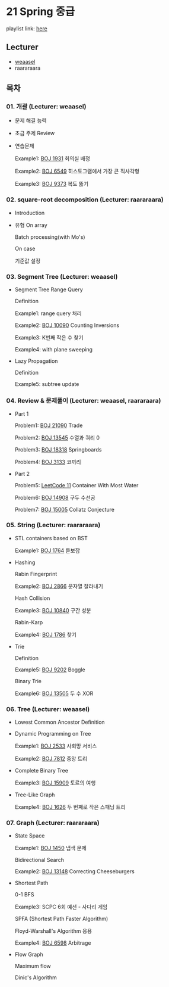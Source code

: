 # 21 Spring 중급

playlist link: [here](https://www.youtube.com/playlist?list=PLhhU7NXJ_2vmVU3ABty3gd9AE9wWX9KUp)

## Lecturer

- [weaasel](https://www.github.com/weaasel)
- raararaara

## 목차

### 01. 개괄 (Lecturer: weaasel)

- 문제 해결 능력
- 초급 주제 Review
- 연습문제

    Example1: [BOJ 1931](https://www.acmicpc.net/problem/1931) 회의실 배정
    
    Example2: [BOJ 6549](https://www.acmicpc.net/problem/6549) 히스토그램에서 가장 큰 직사각형
    
    Example3: [BOJ 9373](https://www.acmicpc.net/problem/9373) 복도 뚫기

### 02. square-root decomposition (Lecturer: raararaara)

- Introduction
- 유형
    On array
    
    Batch processing(with Mo's)
    
    On case
    
    기준값 설정
    
    
### 03. Segment Tree (Lecturer: weaasel)

- Segment Tree
     Range Query
     
     Definition
     
     Example1: range query 처리
     
     Example2: [BOJ 10090](https://www.acmicpc.net/problem/10090) Counting Inversions
     
     Example3: K번째 작은 수 찾기
     
     Example4: with plane sweeping
     
- Lazy Propagation
    
    Definition
    
    Example5: subtree update
    
### 04. Review & 문제풀이 (Lecturer: weaasel, raararaara)

- Part 1
    
    Problem1: [BOJ 21090](https://www.acmicpc.net/problem/21090) Trade
    
    Problem2: [BOJ 13545](https://www.acmicpc.net/problem/13545) 수열과 쿼리 0
    
    Problem3: [BOJ 18318](https://www.acmicpc.net/problem/18318) Springboards
    
    Problem4: [BOJ 3133](https://www.acmicpc.net/problem/3133) 코끼리
    
- Part 2

    Problem5: [LeetCode 11](https://leetcode.com/problems/container-with-most-water/) Container With Most Water
    
    Problem6: [BOJ 14908](https://www.acmicpc.net/problem/14908) 구두 수선공
    
    Problem7: [BOJ 15005](https://www.acmicpc.net/problem/15005) Collatz Conjecture
    

### 05. String (Lecturer: raararaara)

- STL containers based on BST

    Example1: [BOJ 1764](https://www.acmicpc.net/problem/1764) 듣보잡
    
- Hashing

    Rabin Fingerprint
    
    Example2: [BOJ 2866](https://www.acmicpc.net/problem/2866) 문자열 잘라내기
    
    Hash Collision
    
    Example3: [BOJ 10840](https://www.acmicpc.net/problem/10840) 구간 성분
    
    Rabin-Karp
    
    Example4: [BOJ 1786](https://www.acmicpc.net/problem/1786) 찾기
    
- Trie
    
    Definition
    
    Example5: [BOJ 9202](https://www.acmicpc.net/problem/9202) Boggle
    
    Binary Trie
    
    Example6: [BOJ 13505](https://www.acmicpc.net/problem/13505) 두 수 XOR
    
    
### 06. Tree (Lecturer: weaasel)

- Lowest Common Ancestor
    Definition
    
- Dynamic Programming on Tree

    Example1: [BOJ 2533](https://www.acmicpc.net/problem/2533) 사회망 서비스
    
    Example2: [BOJ 7812](https://www.acmicpc.net/problem/7812) 중앙 트리
    
- Complete Binary Tree

    Example3: [BOJ 15909](https://www.acmicpc.net/problem/15909) 토르의 여행
    
- Tree-Like Graph
    
    Example4: [BOJ 1626](https://www.acmicpc.net/problem/1626) 두 번째로 작은 스패닝 트리
    
### 07. Graph (Lecturer: raararaara)

- State Space

    Example1: [BOJ 1450](https://www.acmicpc.net/problem/1450) 냅색 문제
    
    Bidirectional Search
    
    Example2: [BOJ 13148](https://www.acmicpc.net/problem/13148) Correcting Cheeseburgers
    
- Shortest Path

    0-1 BFS
    
    Example3: SCPC 6회 예선 - 사다리 게임
    
    SPFA (Shortest Path Faster Algorithm)
    
    Floyd-Warshall's Algorithm 응용
    
    Example4: [BOJ 6598](https://www.acmicpc.net/problem/6598) Arbitrage
    
- Flow Graph

    Maximum flow
    
    Dinic's Algorithm
